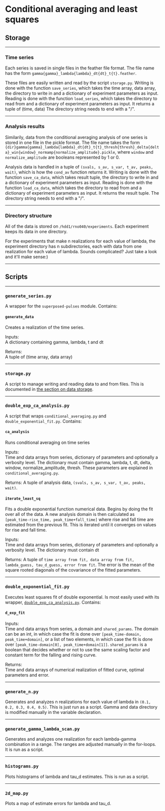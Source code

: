 # Conditional averaging and least squares


## Storage

---

### Time series

Each series is saved in single files in the feather file format. The file name has the form `gamma{gamma}_lambda{lambda}_dt{dt}_t{t}.feather`. 

These files are easily written and read by the script `storage.py`. Writing is done with the function `save_series`, which takes the time array, data array, the directory to write in and a dictionary of experiment parameters as input. Reading is done with the function `load_series`, which takes the directory to read from and a dictionary of experiment parameters as input. It returns a tuple of (time, data) The directory string needs to end with a "/". 

---

### Analysis results

Similarily, data from the conditional averaging analysis of one series is stored in one file in the pickle format. The file name takes the form `{dir}gamma{gamma}_lambda{lambda}_dt{dt}_t{t}_thresh{thresh}_delta{delta}_win{window}_normamp{normalize_amplitude}.pickle`, where `window` and `normalize_amplitude` are booleans represented by 1 or 0. 

Analysis data is handled in a tuple of `(svals, s_av, s_var, t_av, peaks, wait)`, which is how the `cond_av` function returns it. Writing is done with the function `save_ca_data`, which takes result tuple, the directory to write in and a dictionary of experiment parameters as input. Reading is done with the function `load_ca_data`, which takes the directory to read from and a dictionary of experiment parameters as input. It returns the result tuple. The directory string needs to end with a "/". 

---

### Directory structure

All of the data is stored on `/hdd1/rno040/experiments`. Each experiment keeps its data in one directory. 

For the experiments that make n realizations for each value of lambda, the experiment directory has n subdirectories, each with data from one realization for each value of lambda. Sounds complicated? Just take a look and it'll make sense:) 

---

## Scripts

---

### `generate_series.py`

A wrapper for the `superposed-pulses` module. Contains:

#### `generate_data`  

Creates a realization of the time series.

Inputs:  
A dictionary containing gamma, lambda, t and dt

Returns:  
A tuple of (time array, data array)

---

### `storage.py`

A script to manage writing and reading data to and from files. This is documented in [the section on data storage](#Storage).

---

### `double_exp_ca_analysis.py`

A script that wraps `conditional_averaging.py` and `double_exponential_fit.py`. Contains:

#### `ca_analysis`

Runs conditional averaging on time series

Inputs:  
Time and data arrays from series, dictionary of parameters and optionally a verbosity level. The dictionary must contain gamma, lambda, t, dt, delta, window, normalize_amplitude, thresh. These parameters are explained in `conditional_averaging.py`.

Returns:
A tuple of analysis data, `(svals, s_av, s_var, t_av, peaks, wait)`.

#### `iterate_least_sq`

Fits a double exponential function numerical data. Begins by doing the fit over all of the data. A new analysis domain is then calculated as `[peak_time-rise_time, peak_time+fall_time]` where rise and fall time are estimated from the previous fit. This is iterated until it converges on values for rise and fall time.

Inputs:  
Time and data arrays from series, dictionary of parameters and optionally a verbosity level. The dictionary must contain dt

Returns:
A tuple of `time array from fit, data array from fit, lambda_guess, tau_d_guess, error from fit`. The error is the mean of the square rooted diagonals of the covariance of the fitted parameters.

---

### `double_exponential_fit.py`
Executes least squares fit of double exponential. Is most easily used with its wrapper, [`double_exp_ca_analysis.py`](#double_exp_ca_analysis.py). Contains:

#### `d_exp_fit`

Inputs:  
Time and data arrays from series, a domain and `shared_params`. The domain can be an int, in which case the fit is done over `[peak_time-domain, peak_time+domain]`, or a list of two elements, in which case the fit is done over `[peak_time-domain[0], peak_time+domain[1]]`. `shared_params` is a boolean that decides whether or not to use the same scaling factor and constant term for the falling and rising curve.

Returns:  
Time and data arrays of numerical realization of fitted curve, optimal parameters and error.

---

### `generate_n.py`

Generates and analyzes n realizations for each value of lambda in `(0.1, 0.2, 0.3, 0.4, 0.5)`. This is just run as a script. Gamma and data directory is modified manually in the variable declaration.

---

### `generate_gamma_lambda_scan.py`

Generates and analyzes one realization for each lambda-gamma combination in a range. The ranges are adjusted manually in the for-loops. It is run as a script.

---

### `histograms.py`

Plots histograms of lambda and tau_d estimates. This is run as a script.

---

### `2d_map.py`

Plots a map of estimate errors for lambda and tau_d.

